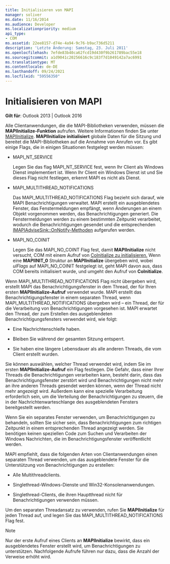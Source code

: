 ```yaml
---
title: Initialisieren von MAPI
manager: soliver
ms.date: 11/16/2014
ms.audience: Developer
ms.localizationpriority: medium
api_type:
- COM
ms.assetid: 22ee8157-d74e-4a94-9c76-b9ac736d5211
description: 'Letzte Änderung: Samstag, 23. Juli 2011'
ms.openlocfilehash: 7efde83b40ca62fcd19d430f9b261789bac55e18
ms.sourcegitcommit: a1d9041c20256616c9c183f7d1049142a7ac6991
ms.translationtype: MT
ms.contentlocale: de-DE
ms.lasthandoff: 09/24/2021
ms.locfileid: "59556350"
---
```

# <a name="initializing-mapi"></a>Initialisieren von MAPI

  
  
**Gilt für**: Outlook 2013 | Outlook 2016 
  
Alle Clientanwendungen, die die MAPI-Bibliotheken verwenden, müssen die **MAPIInitialize-Funktion** aufrufen. Weitere Informationen finden Sie unter [MAPIInitialize](mapiinitialize.md). **MAPIInitialize initialisiert** globale Daten für die Sitzung und bereitet die MAPI-Bibliotheken auf die Annahme von Anrufen vor. Es gibt einige Flags, die in einigen Situationen festgelegt werden müssen: 
  
- MAPI_NT_SERVICE
    
    Legen Sie das flag MAPI_NT_SERVICE fest, wenn Ihr Client als Windows Dienst implementiert ist. Wenn Ihr Client ein Windows Dienst ist und Sie dieses Flag nicht festlegen, erkennt MAPI es nicht als Dienst. 
    
- MAPI_MULTITHREAD_NOTIFICATIONS
    
    Das MAPI_MULTITHREAD_NOTIFICATIONS Flag bezieht sich darauf, wie MAPI Benachrichtigungen verwaltet. MAPI erstellt ein ausgeblendetes Fenster, das Fenstermeldungen empfängt, wenn Änderungen an einem Objekt vorgenommen werden, das Benachrichtigungen generiert. Die Fenstermeldungen werden zu einem bestimmten Zeitpunkt verarbeitet, wodurch die Benachrichtigungen gesendet und die entsprechenden [IMAPIAdviseSink::OnNotify-Methoden](imapiadvisesink-onnotify.md) aufgerufen werden. 
    
- MAPI_NO_COINIT
    
    Legen Sie das MAPI_NO_COINT Flag fest, damit **MAPIInitialize** nicht versucht, COM mit einem Aufruf von [CoInitialize zu initialisieren.](https://msdn.microsoft.com/library/ms886303.aspx) Wenn eine **MAPIINIT_0** Struktur an **MAPIInitialize** übergeben wird, wobei  _ulFlags_ auf MAPI_NO_COINIT festgelegt ist, geht MAPI davon aus, dass COM bereits initialisiert wurde, und umgeht den Aufruf von **CoInitialize**.
    
Wenn MAPI_MULTITHREAD_NOTIFICATIONS Flag nicht übergeben wird, erstellt MAPI das Benachrichtigungsfenster in dem Thread, der für Ihren ersten **MAPIInitialize-Aufruf** verwendet wurde. MAPI erstellt das Benachrichtigungsfenster in einem separaten Thread, wenn MAPI_MULTITHREAD_NOTIFICATIONS übergeben wird – ein Thread, der für die Verarbeitung von Benachrichtigungen vorgesehen ist. MAPI erwartet den Thread, der zum Erstellen des ausgeblendeten Benachrichtigungsfensters verwendet wird, wie folgt: 
  
- Eine Nachrichtenschleife haben.
    
- Bleiben Sie während der gesamten Sitzung entsperrt.
    
- Sie haben eine längere Lebensdauer als alle anderen Threads, die vom Client erstellt wurden. 
    
Sie können auswählen, welcher Thread verwendet wird, indem Sie im ersten **MAPIInitialize-Aufruf** ein Flag festlegen. Die Gefahr, dass einer Ihrer Threads die Benachrichtigungen verarbeiten kann, besteht darin, dass das Benachrichtigungsfenster zerstört wird und Benachrichtigungen nicht mehr an ihre anderen Threads gesendet werden können, wenn der Thread nicht mehr angezeigt wird. Außerdem kann eine spezielle Verarbeitung erforderlich sein, um die Verteilung der Benachrichtigungen zu steuern, die in der Nachrichtenwarteschlange des ausgeblendeten Fensters bereitgestellt werden. 
  
Wenn Sie ein separates Fenster verwenden, um Benachrichtigungen zu behandeln, sollten Sie sicher sein, dass Benachrichtigungen zum richtigen Zeitpunkt in einem entsprechenden Thread angezeigt werden. Sie benötigen keinen speziellen Code zum Suchen und Verarbeiten der Windows Nachrichten, die im Benachrichtigungsfenster veröffentlicht werden. 
  
MAPI empfiehlt, dass die folgenden Arten von Clientanwendungen einen separaten Thread verwenden, um das ausgeblendete Fenster für die Unterstützung von Benachrichtigungen zu erstellen:
  
- Alle Multithreadclients.
    
- Singlethread-Windows-Dienste und Win32-Konsolenanwendungen.
    
- Singlethread-Clients, die ihren Hauptthread nicht für Benachrichtigungen verwenden müssen.
    
Um den separaten Threadansatz zu verwenden, rufen Sie **MAPIInitialize** für jeden Thread auf, und legen Sie das MAPI_MULTITHREAD_NOTIFICATIONS Flag fest. 
  
> [!NOTE]
> Nur der erste Aufruf eines Clients an **MAPIInitialize** bewirkt, dass ein ausgeblendetes Fenster erstellt wird, um Benachrichtigungen zu unterstützen. Nachfolgende Aufrufe führen nur dazu, dass die Anzahl der Verweise erhöht wird. 
  

